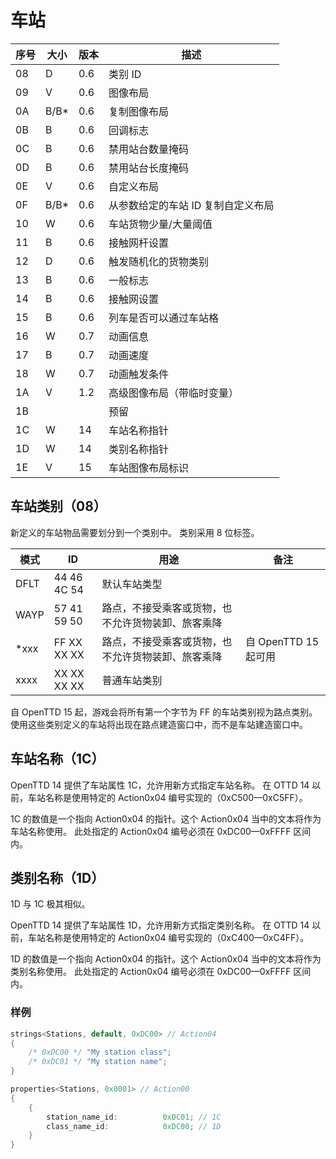 # 车站

| 序号 | 大小 | 版本 | 描述                               |
|------|------|------|------------------------------------|
| 08   | D    | 0.6  | 类别 ID                            |
| 09   | V    | 0.6  | 图像布局                           |
| 0A   | B/B* | 0.6  | 复制图像布局                       |
| 0B   | B    | 0.6  | 回调标志                           |
| 0C   | B    | 0.6  | 禁用站台数量掩码                   |
| 0D   | B    | 0.6  | 禁用站台长度掩码                   |
| 0E   | V    | 0.6  | 自定义布局                         |
| 0F   | B/B* | 0.6  | 从参数给定的车站 ID 复制自定义布局 |
| 10   | W    | 0.6  | 车站货物少量/大量阈值              |
| 11   | B    | 0.6  | 接触网杆设置                       |
| 12   | D    | 0.6  | 触发随机化的货物类别               |
| 13   | B    | 0.6  | 一般标志                           |
| 14   | B    | 0.6  | 接触网设置                         |
| 15   | B    | 0.6  | 列车是否可以通过车站格             |
| 16   | W    | 0.7  | 动画信息                           |
| 17   | B    | 0.7  | 动画速度                           |
| 18   | W    | 0.7  | 动画触发条件                       |
| 1A   | V    | 1.2  | 高级图像布局（带临时变量）         |
| 1B   |      |      | 预留                               |
| 1C   | W    | 14   | 车站名称指针                       |
| 1D   | W    | 14   | 类别名称指针                       |
| 1E   | V    | 15   | 车站图像布局标识                   |

## 车站类别（08）

新定义的车站物品需要划分到一个类别中。
类别采用 8 位标签。

| 模式 | ID          | 用途                                               | 备注                 |
|------|-------------|----------------------------------------------------|----------------------|
| DFLT | 44 46 4C 54 | 默认车站类型                                       |                      |
| WAYP | 57 41 59 50 | 路点，不接受乘客或货物，也不允许货物装卸、旅客乘降 |                      |
| *xxx | FF XX XX XX | 路点，不接受乘客或货物，也不允许货物装卸、旅客乘降 | 自 OpenTTD 15 起可用 |
| xxxx | XX XX XX XX | 普通车站类别                                       |                      |

自 OpenTTD 15 起，游戏会将所有第一个字节为 FF 的车站类别视为路点类别。
使用这些类别定义的车站将出现在路点建造窗口中，而不是车站建造窗口中。

## 车站名称（1C）

OpenTTD 14 提供了车站属性 1C，允许用新方式指定车站名称。
在 OTTD 14 以前，车站名称是使用特定的 Action0x04 编号实现的（0xC500—0xC5FF）。

1C 的数值是一个指向 Action0x04 的指针。这个 Action0x04 当中的文本将作为车站名称使用。
此处指定的 Action0x04 编号必须在 0xDC00—0xFFFF 区间内。

## 类别名称（1D）

1D 与 1C 极其相似。

OpenTTD 14 提供了车站属性 1D，允许用新方式指定类别名称。
在 OTTD 14 以前，车站名称是使用特定的 Action0x04 编号实现的（0xC400—0xC4FF）。

1D 的数值是一个指向 Action0x04 的指针。这个 Action0x04 当中的文本将作为类别名称使用。
此处指定的 Action0x04 编号必须在 0xDC00—0xFFFF 区间内。

### 样例

```cpp
strings<Stations, default, 0xDC00> // Action04
{
    /* 0xDC00 */ "My station class";
    /* 0xDC01 */ "My station name";
}

properties<Stations, 0x0001> // Action00
{
    {
        station_name_id:          0xDC01; // 1C
        class_name_id:            0xDC00; // 1D
    }
}
```

<script src="https://giscus.app/client.js"
        data-repo="openttd-china-set/openttd-documents"
        data-repo-id="R_kgDOLV0ztQ"
        data-category="Announcements"
        data-category-id="DIC_kwDOLV0ztc4Cf-oT"
        data-mapping="pathname"
        data-strict="0"
        data-reactions-enabled="1"
        data-emit-metadata="0"
        data-input-position="bottom"
        data-theme="preferred_color_scheme"
        data-lang="zh-CN"
        crossorigin="anonymous"
        async>
</script>
